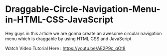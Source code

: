 # Draggable-Circle-Navigation-Menu-in-HTML-CSS-JavaScript
Hey guys in this article we are gonna create an awesome circular navigation menu which is draggable by using HTML CSS and JavaScript

Watch Video Tutorial Here : https://youtu.be/AE2P9c_qOt8
